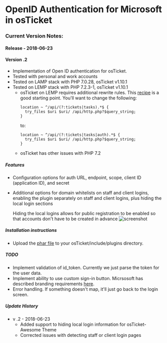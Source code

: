 # OpenID Authentication for Microsoft in osTicket

### Current Version Notes:
#### Release - 2018-06-23
#### Version .2

* Implementation of Open ID authentication for osTicket. 
* Tested with personal and work accounts
* Tested on LAMP stack with PHP 7.0.28, osTicket v1.10.1
* Tested on LEMP stack with PHP 7.2.3-1, osTicket v1.10.1
  * osTicket on LEMP requires additional rewrite rules. This [recipe](https://www.nginx.com/resources/wiki/start/topics/recipes/osticket/) is a good starting point. You'll want to change the following:
    ```Nginx
    location ~ ^/api/(?:tickets|tasks).*$ {
      try_files $uri $uri/ /api/http.php?$query_string;
    }
    ```
    to:
    ```Nginx
    location ~ ^/api/(?:tickets|tasks|auth).*$ {
      try_files $uri $uri/ /api/http.php?$query_string;
    }
    ```
  * osTicket has other issues with PHP 7.2
  

##### Features
* Configuration options for auth URL, endpoint, scope, client ID (application ID), and secret
* Additional options for domain whitelists on staff and client logins, enabling the plugin separately on staff and client logins, plus hiding the local login sections

   Hiding the local logins allows for public registration to be enabled so that accounts don't have to be created in advance
![screenshot][screenshot]

##### Installation instructions
* Upload the [phar file](https://raw.githubusercontent.com/cbasolutions/osTicket-Plugins/master/auth-openid-MS/auth-openid-MS.phar) to your osTicket/include/plugins directory.

##### TODO
* Implement validation of id_token. Currently we just parse the token for the user data.
* Implement ability to use custom sign-in button. Micrsosoft has described branding requirements [here](https://docs.microsoft.com/en-us/azure/active-directory/develop/active-directory-branding-guidelines). 
* Error handling. If something doesn't map, it'll just go back to the login screen. 

##### Update History
* v .2 - 2018-06-23
  * Added support to hiding local login information for osTicket-Awesome Theme
  * Corrected issues with detecting staff or client login pages


[screenshot]: https://raw.githubusercontent.com/cbasolutions/osTicket-Plugins/master/auth-openid-MS/img/screenshot.png
